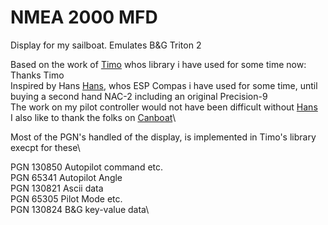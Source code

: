 # NMEA 2000 MFD
 Display for my sailboat. Emulates B&G Triton 2

 Based on the work of [Timo](https://github.com/ttlappalainen#:~:text=Timo%20Lappalainen,ttlappalainen)
 whos library i have used for some time now: Thanks Timo\
 Inspired by Hans [Hans](https://github.com/htool#:~:text=Hans,htool), whos ESP Compas i have used for some time, until buying a second hand NAC-2 including an original Precision-9\
 The work on my pilot controller would not have been difficult without [Hans](https://github.com/htool#:~:text=RaymarineAPtoFakeNavicoAutoPilot)\
 I also like to thank the folks on [Canboat](https://canboat.github.io/canboat/canboat.html#lookup-MANUFACTURER_CODE:~:text=%C3%97-,Top,-PGN%20list)\

 Most of the PGN's handled of the display, is implemented in Timo's library execpt for these\

PGN 130850  Autopilot command etc.\
PGN 65341 Autopilot Angle\
PGN 130821 Ascii data\
PGN 65305 Pilot Mode etc.\
PGN 130824 B&G key-value data\